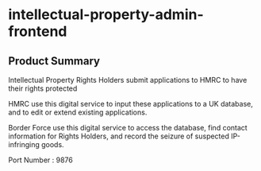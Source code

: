 
# intellectual-property-admin-frontend

## Product Summary

Intellectual Property Rights Holders submit applications to HMRC to have their rights protected

HMRC use this digital service to input these applications to a UK database, and to edit or extend existing applications.

Border Force use this digital service to access the database, find contact information for Rights Holders, and record the seizure of suspected IP-infringing goods.

Port Number : 9876
